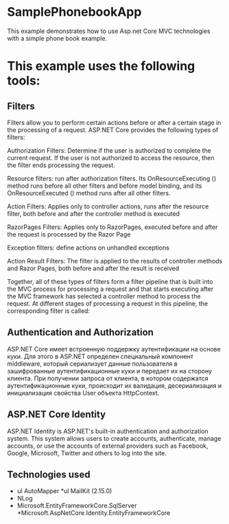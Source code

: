 # SamplePhonebookApp

This example demonstrates how to use Asp.net Core MVC technologies with a simple phone book example.

# This example uses the following tools:

## Filters
Filters allow you to perform certain actions before or after a certain stage in the processing of a request. ASP.NET Core provides the following types of filters:

Authorization Filters: Determine if the user is authorized to complete the current request. If the user is not authorized to access the resource, then the filter ends processing the request.

Resource filters: run after authorization filters. Its OnResourceExecuting () method runs before all other filters and before model binding, and its OnResourceExecuted () method runs after all other filters.

Action Filters: Applies only to controller actions, runs after the resource filter, both before and after the controller method is executed

RazorPages Filters: Applies only to RazorPages, executed before and after the request is processed by the Razor Page

Exception filters: define actions on unhandled exceptions

Action Result Filters: The filter is applied to the results of controller methods and Razor Pages, both before and after the result is received

Together, all of these types of filters form a filter pipeline that is built into the MVC process for processing a request and that starts executing after the MVC framework has selected a controller method to process the request. At different stages of processing a request in this pipeline, the corresponding filter is called:

## Authentication and Authorization
ASP.NET Core имеет встроенную поддержку аутентификации на основе куки. Для этого в ASP.NET определен специальный компонент middleware, который сериализует данные пользователя в зашифрованные аутентификационные куки и передает их на сторону клиента. При получении запроса от клиента, в котором содержатся аутентификационные куки, происходит их валидация, десериализация и инициализация свойства User объекта HttpContext.

## ASP.NET Core Identity

ASP.NET Identity is ASP.NET's built-in authentication and authorization system. This system allows users to create accounts, authenticate, manage accounts, or use the accounts of external providers such as Facebook, Google, Microsoft, Twitter and others to log into the site.

## Technologies used
* ul AutoMapper
*ul MailKit (2.15.0)   
* NLog
* Microsoft.EntityFrameworkCore.SqlServer
*Microsoft.AspNetCore.Identity.EntityFrameworkCore
